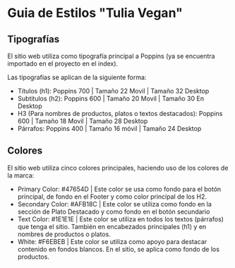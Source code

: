 # Guia de Estilos "Tulia Vegan"

## Tipografías

El sitio web utiliza como tipografía principal a Poppins (ya se encuentra importado en el proyecto en el index). 

Las tipografías se aplican de la siguiente forma:

- Títulos (h1): Poppins 700 | Tamaño 22 Movil | Tamaño 32 Desktop
- Subtitulos (h2): Poppins 600 | Tamaño 20 Movil | Tamaño 30 En Desktop
- H3 (Para nombres de productos, platos o textos destacados): Poppins 600 | Tamaño 18 Movil | Tamaño 28 Desktop
- Párrafos: Poppins 400 | Tamaño 16 móvil | Tamaño 24 Desktop

## Colores

El sitio web utiliza cinco colores principales, haciendo uso de los colores de la marca:

- Primary Color: #47654D | Este color se usa como fondo para el botón principal, de fondo en el Footer y como color principal de los H2.
- Secondary Color: #AFB18C | Este color se utiliza como fondo en la sección de Plato Destacado y como fondo en el botón secundario
- Text Color: #1E1E1E | Este color se utiliza en todos los textos (párrafos) que tenga el sitio. También en encabezados principales (h1) y en nombres de productos o platos.
- White: #F6EBEB | Este color se utiliza como apoyo para destacar contenido en fondos blancos. En el sitio, se aplica como fondo de los productos.